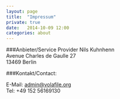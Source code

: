 ```yaml
---
layout: page
title:  "Impressum"
private: true
date:   2014-10-09 12:00
categories: about
---
```


###Anbieter/Service Provider
Nils Kuhnhenn<br>
Avenue Charles de Gaulle 27<br>
13469 Berlin

###Kontakt/Contact:

E-Mail: admin@volafile.org<br>
Tel: +49 152 56169130<br>

